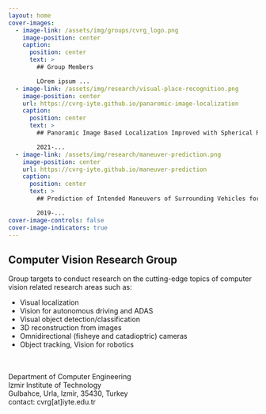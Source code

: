```yaml
---
layout: home
cover-images:
  - image-link: /assets/img/groups/cvrg_logo.png
    image-position: center
    caption:
      position: center
      text: >
        ## Group Members

        LOrem ipsum ...
  - image-link: /assets/img/research/visual-place-recognition.png
    image-position: center
    url: https://cvrg-iyte.github.io/panaromic-image-localization
    caption:
      position: center
      text: >
        ## Panoramic Image Based Localization Improved with Spherical Representations and Semantic Descriptors

        2021-...
  - image-link: /assets/img/research/maneuver-prediction.png
    image-position: center
    url: https://cvrg-iyte.github.io/maneuver-prediction
    caption:
      position: center
      text: >
        ## Prediction of Intended Maneuvers of Surrounding Vehicles for Driver Assistance Systems

        2019-...
cover-image-controls: false
cover-image-indicators: true
---
```


## Computer Vision Research Group

Group targets to conduct research on the cutting-edge topics of computer vision related research areas such as:

* Visual localization
* Vision for autonomous driving and ADAS
* Visual object detection/classification
* 3D reconstruction from images
* Omnidirectional (fisheye and catadioptric) cameras
* Object tracking, Vision for robotics


<br>
<br>
Department of Computer Engineering
<br>
Izmir Institute of Technology
<br>
Gulbahce, Urla, Izmir, 35430, Turkey
<br>
contact: cvrg[at]iyte.edu.tr
